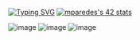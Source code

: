 [![Typing SVG](https://readme-typing-svg.demolab.com?font=Kanit&duration=1&pause=100&color=FFD600&width=435&lines=shemphys%40git%3A~%24+d;shemphys%40git%3A~%24+do;shemphys%40git%3A~%24+dow;shemphys%40git%3A~%24+down;shemphys%40git%3A~%24+downl;shemphys%40git%3A~%24+downlo;shemphys%40git%3A~%24+downloa;shemphys%40git%3A~%24+download;shemphys%40git%3A~%24+download+;shemphys%40git%3A~%24+download+i;shemphys%40git%3A~%24+download+in;shemphys%40git%3A~%24+download+int;shemphys%40git%3A~%24+download+inte;shemphys%40git%3A~%24+download+inter;shemphys%40git%3A~%24+download+intern;shemphys%40git%3A~%24+download+interne;shemphys%40git%3A~%24+download+internet;loading+.;loading+.+.;loading+.+.+.;loading+.+.+.+.;loading+.+.+.+.+.;loading+.+.+.+.+.+.;loading+.+.+.+.+.+.+.;loading+.+.+.+.+.+.+.+.;%5B....................%5D0%25;%5B%23...................%5D5%25;%5B%23%23..................%5D10%25;%5B%23%23%23.................%5D15%25;%5B%23%23%23%23................%5D20%25;%5B%23%23%23%23%23...............%5D25%25;%5B%23%23%23%23%23%23..............%5D30%25;%5B%23%23%23%23%23%23%23.............%5D35%25;%5B%23%23%23%23%23%23%23%23............%5D40%25;%5B%23%23%23%23%23%23%23%23%23...........%5D45%25;%5B%23%23%23%23%23%23%23%23%23%23..........%5D50%25;%5B%23%23%23%23%23%23%23%23%23%23%23.........%5D55%25;%5B%23%23%23%23%23%23%23%23%23%23%23%23........%5D60%25;%5B%23%23%23%23%23%23%23%23%23%23%23%23%23.......%5D65%25;%5B%23%23%23%23%23%23%23%23%23%23%23%23%23%23......%5D70%25;%5B%23%23%23%23%23%23%23%23%23%23%23%23%23%23%23.....%5D75%25;%5B%23%23%23%23%23%23%23%23%23%23%23%23%23%23%23%23....%5D80%25;%5B%23%23%23%23%23%23%23%23%23%23%23%23%23%23%23%23%23...%5D85%25;%5B%23%23%23%23%23%23%23%23%23%23%23%23%23%23%23%23%23%23..%5D90%25;%5B%23%23%23%23%23%23%23%23%23%23%23%23%23%23%23%23%23%23%23.%5D95%25;%5B%23%23%23%23%23%23%23%23%23%23%23%23%23%23%23%23%23%23%23%23%5D100%25;%F0%9F%A4%A1;%F0%9F%A4%A1;%F0%9F%A4%A1;%F0%9F%A4%A1;%F0%9F%A4%A1)](https://git.io/typing-svg)
[![mparedes's 42 stats](https://badge42.vercel.app/api/v2/cl9h35a2k00250hmhmoa5mxel/stats?cursusId=21&coalitionId=65)](https://github.com/JaeSeoKim/badge42)

![image](https://user-images.githubusercontent.com/33230906/236037601-a8a28ca1-d3c0-448c-a1f7-a97cbcf61b78.png)
![image](https://user-images.githubusercontent.com/33230906/236037770-dc78057b-383e-464a-8e13-24e30e240bfb.png)
![image](https://user-images.githubusercontent.com/33230906/236704580-fc3734e4-0b5c-40af-909c-02b2d928f9b4.png)
